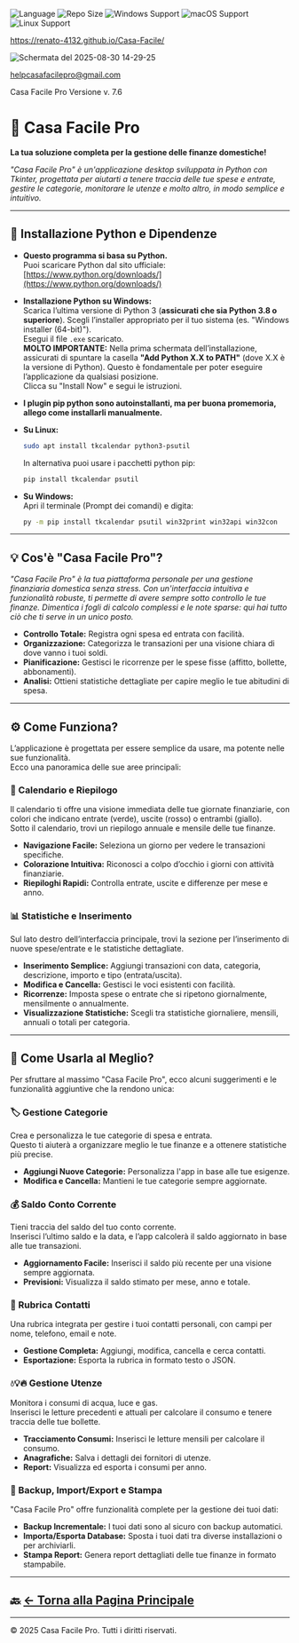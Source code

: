 ![Language](https://img.shields.io/badge/language-Python-F7DF1E?logo=python&logoColor=black) ![Repo Size](https://img.shields.io/github/repo-size/Renato-4132/Casa-Facile) ![Windows Support](https://img.shields.io/badge/Windows-✔️-blue?logo=windows) ![macOS Support](https://img.shields.io/badge/macOS-✔️-lightgrey?logo=apple)
![Linux Support](https://img.shields.io/badge/Linux-✔️-yellow?logo=linux)

https://renato-4132.github.io/Casa-Facile/

![Schermata del 2025-08-30 14-29-25](https://github.com/user-attachments/assets/424b4116-a81a-4859-a0d1-61366af9fd82)

helpcasafacilepro@gmail.com

Casa Facile Pro
Versione v. 7.6


# 🏡 Casa Facile Pro

**La tua soluzione completa per la gestione delle finanze domestiche!**

_"Casa Facile Pro" è un'applicazione desktop sviluppata in Python con Tkinter, progettata per aiutarti a tenere traccia delle tue spese e entrate, gestire le categorie, monitorare le utenze e molto altro, in modo semplice e intuitivo._

---

## 📝 Installazione Python e Dipendenze

- **Questo programma si basa su Python.**  
  Puoi scaricare Python dal sito ufficiale:  
  [https://www.python.org/downloads/](https://www.python.org/downloads/)

- **Installazione Python su Windows:**  
  Scarica l’ultima versione di Python 3 (**assicurati che sia Python 3.8 o superiore**). Scegli l’installer appropriato per il tuo sistema (es. "Windows installer (64-bit)").  
  Esegui il file `.exe` scaricato.  
  **MOLTO IMPORTANTE:** Nella prima schermata dell’installazione, assicurati di spuntare la casella **"Add Python X.X to PATH"** (dove X.X è la versione di Python). Questo è fondamentale per poter eseguire l’applicazione da qualsiasi posizione.  
  Clicca su "Install Now" e segui le istruzioni.

- **I plugin pip python sono autoinstallanti, ma per buona promemoria, allego come installarli manualmente.**

- **Su Linux:**
  ```bash
  sudo apt install tkcalendar python3-psutil
  ```
  In alternativa puoi usare i pacchetti python pip:
  ```bash
  pip install tkcalendar psutil
  ```

- **Su Windows:**  
  Apri il terminale (Prompt dei comandi) e digita:
  ```bash
  py -m pip install tkcalendar psutil win32print win32api win32con
  ```

---

## 💡 Cos'è "Casa Facile Pro"?

_"Casa Facile Pro" è la tua piattaforma personale per una gestione finanziaria domestica senza stress. Con un'interfaccia intuitiva e funzionalità robuste, ti permette di avere sempre sotto controllo le tue finanze. Dimentica i fogli di calcolo complessi e le note sparse: qui hai tutto ciò che ti serve in un unico posto._

- **Controllo Totale:** Registra ogni spesa ed entrata con facilità.
- **Organizzazione:** Categorizza le transazioni per una visione chiara di dove vanno i tuoi soldi.
- **Pianificazione:** Gestisci le ricorrenze per le spese fisse (affitto, bollette, abbonamenti).
- **Analisi:** Ottieni statistiche dettagliate per capire meglio le tue abitudini di spesa.

---

## ⚙️ Come Funziona?

L’applicazione è progettata per essere semplice da usare, ma potente nelle sue funzionalità.  
Ecco una panoramica delle sue aree principali:

### 📅 Calendario e Riepilogo

Il calendario ti offre una visione immediata delle tue giornate finanziarie, con colori che indicano entrate (verde), uscite (rosso) o entrambi (giallo).  
Sotto il calendario, trovi un riepilogo annuale e mensile delle tue finanze.

- **Navigazione Facile:** Seleziona un giorno per vedere le transazioni specifiche.
- **Colorazione Intuitiva:** Riconosci a colpo d’occhio i giorni con attività finanziarie.
- **Riepiloghi Rapidi:** Controlla entrate, uscite e differenze per mese e anno.

### 📊 Statistiche e Inserimento

Sul lato destro dell’interfaccia principale, trovi la sezione per l’inserimento di nuove spese/entrate e le statistiche dettagliate.

- **Inserimento Semplice:** Aggiungi transazioni con data, categoria, descrizione, importo e tipo (entrata/uscita).
- **Modifica e Cancella:** Gestisci le voci esistenti con facilità.
- **Ricorrenze:** Imposta spese o entrate che si ripetono giornalmente, mensilmente o annualmente.
- **Visualizzazione Statistiche:** Scegli tra statistiche giornaliere, mensili, annuali o totali per categoria.

---

## 🚀 Come Usarla al Meglio?

Per sfruttare al massimo "Casa Facile Pro", ecco alcuni suggerimenti e le funzionalità aggiuntive che la rendono unica:

### 🏷️ Gestione Categorie

Crea e personalizza le tue categorie di spesa e entrata.  
Questo ti aiuterà a organizzare meglio le tue finanze e a ottenere statistiche più precise.

- **Aggiungi Nuove Categorie:** Personalizza l'app in base alle tue esigenze.
- **Modifica e Cancella:** Mantieni le tue categorie sempre aggiornate.

### 💰 Saldo Conto Corrente

Tieni traccia del saldo del tuo conto corrente.  
Inserisci l’ultimo saldo e la data, e l’app calcolerà il saldo aggiornato in base alle tue transazioni.

- **Aggiornamento Facile:** Inserisci il saldo più recente per una visione sempre aggiornata.
- **Previsioni:** Visualizza il saldo stimato per mese, anno e totale.

### 👥 Rubrica Contatti

Una rubrica integrata per gestire i tuoi contatti personali, con campi per nome, telefono, email e note.

- **Gestione Completa:** Aggiungi, modifica, cancella e cerca contatti.
- **Esportazione:** Esporta la rubrica in formato testo o JSON.

### 💧💡🔥 Gestione Utenze

Monitora i consumi di acqua, luce e gas.  
Inserisci le letture precedenti e attuali per calcolare il consumo e tenere traccia delle tue bollette.

- **Tracciamento Consumi:** Inserisci le letture mensili per calcolare il consumo.
- **Anagrafiche:** Salva i dettagli dei fornitori di utenze.
- **Report:** Visualizza ed esporta i consumi per anno.

### 🔄 Backup, Import/Export e Stampa

"Casa Facile Pro" offre funzionalità complete per la gestione dei tuoi dati:

- **Backup Incrementale:** I tuoi dati sono al sicuro con backup automatici.
- **Importa/Esporta Database:** Sposta i tuoi dati tra diverse installazioni o per archiviarli.
- **Stampa Report:** Genera report dettagliati delle tue finanze in formato stampabile.

---

## 🔙 [← Torna alla Pagina Principale](https://github.com/Renato-4132/Casa-Facile)

---

© 2025 Casa Facile Pro. Tutti i diritti riservati.
